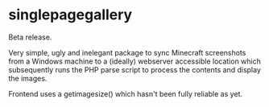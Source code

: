 singlepagegallery
=================

Beta release.

Very simple, ugly and inelegant package to sync Minecraft screenshots from a Windows machine to a (ideally) webserver 
accessible location which subsequently runs the PHP parse script to process the contents and display the images.

Frontend uses a getimagesize() which hasn't been fully reliable as yet.
